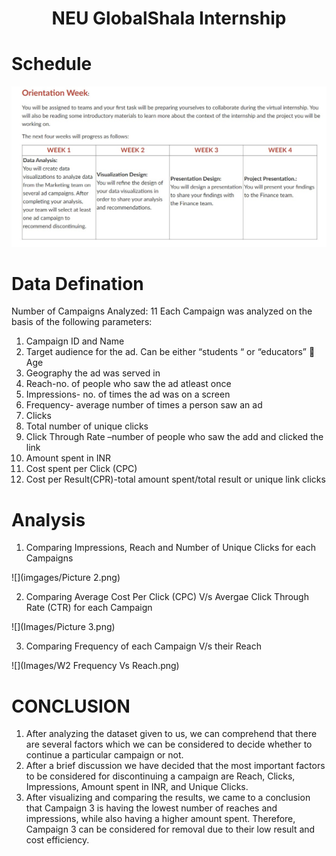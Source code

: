 # <p align = "center">NEU GlobalShala Internship</p>

# Schedule
![](Schedule.jpeg)

# Data Defination
Number of Campaigns Analyzed: 11
Each Campaign was analyzed on the basis of the following parameters:
1. Campaign ID and Name
2. Target audience for the ad. Can be either “students “ or “educators”  Age
3. Geography the ad was served in
4. Reach-no. of people who saw the ad atleast once
5. Impressions- no. of times the ad was on a screen
6. Frequency- average number of times a person saw an ad
7. Clicks
8. Total number of unique clicks
9. Click Through Rate –number of people who saw the add and clicked the link
10. Amount spent in INR
11. Cost spent per Click (CPC)
12. Cost per Result(CPR)-total amount spent/total result or unique link clicks

# Analysis
1. Comparing Impressions, Reach and Number of Unique Clicks for each Campaigns

![](imgages/Picture 2.png)

2. Comparing Average Cost Per Click (CPC) V/s Avergae Click Through Rate (CTR) for each Campaign

![](Images/Picture 3.png)

3. Comparing Frequency of each Campaign V/s their Reach

![](Images/W2 Frequency Vs Reach.png)

# CONCLUSION
1. After analyzing the dataset given to us, we can comprehend that there are several factors which we can be considered to decide whether to continue a particular campaign or not.
2. After a brief discussion we have decided that the most important factors to be considered for discontinuing a campaign are Reach, Clicks, Impressions, Amount spent in INR, and Unique Clicks.
3. After visualizing and comparing the results, we came to a conclusion that Campaign 3 is having the lowest number of reaches and impressions, while also having a higher amount spent. Therefore, Campaign 3 can be considered for removal due to their low result and cost efficiency.
 

